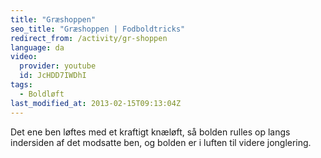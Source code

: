 ```yaml
---
title: "Græshoppen"
seo_title: "Græshoppen | Fodboldtricks"
redirect_from: /activity/gr-shoppen
language: da
video:
  provider: youtube
  id: JcHDD7IWDhI
tags:
  - Boldløft
last_modified_at: 2013-02-15T09:13:04Z
---
```


Det ene ben løftes med et kraftigt knæløft, så bolden rulles op langs
indersiden af det modsatte ben, og bolden er i luften til videre jonglering.
